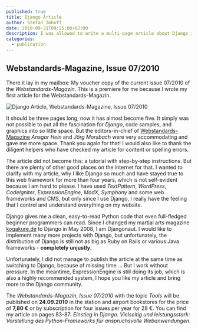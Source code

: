```yaml
---
published: true
title: Django Article
author: Stefan Imhoff
date: 2010-09-21T09:25:00+02:00
description: I was allowed to write a multi-page article about Django in Webstandards-Magazin. I wrote about what I appreciate about Django and why I use it.
categories:
  - publication
---
```


## Webstandards-Magazine, Issue 07/2010

There it lay in my mailbox: My voucher copy of the current issue 07/2010 of the _Webstandards-Magazin_. This is a premiere for me because I wrote my first article for the Webstandards-Magazin.

![Django Article, Webstandards-Magazine, Issue 07/2010](/assets/images/posts/webstandards-magazine-django.jpg)

It should be three pages long, now it has almost become five. It simply was not possible to put all the fascination for _Django_, code samples, and graphics into so little space. But the editors-in-chief of [Webstandards-Magazine](https://www.screengui.de/) _Ansgar Hein_ and _Jörg Morsbach_ were very accommodating and gave me more space. Thank you again for that! I would also like to thank the diligent helpers who have checked my article for content or spelling errors.

The article did not become this: a tutorial with step-by-step instructions. But there are plenty of other good places on the internet for that. I wanted to clarify with my article, why I like Django so much and have stayed true to this web framework for more than four years, which is not self-evident because I am hard to please. I have used _TextPattern_, _WordPress_, _CodeIgniter_, _ExpressionEngine_, _ModX_, _Symphony_ and some web frameworks and CMS, but only since I use Django, I really have the feeling that I control and understand everything on my website.

Django gives me a clean, easy-to-read Python code that even full-fledged beginner programmers can read. Since I changed my martial arts magazine [kogakure.de](https://www.kogakure.de/) to Django in May 2008, I am Djangonaut. I would like to implement many more projects with Django, but unfortunately, the distribution of Django is still not as big as Ruby on Rails or various Java frameworks - **completely unjustly**.

Unfortunately, I did not manage to publish the article at the same time as switching to Django, because of missing time … But I work without pressure. In the meantime, ExpressionEngine is still doing its job, which is also a highly recommended system, I hope you like my article and bring more to the Django community.

The _Webstandards-Magazin_, _Issue 07/2010_ with the topic _Tools_ will be published on **24.09.2010** in the station and airport bookstores for the price of **7,80 €** or by subscription for four issues per year for 28 €. You can find my article on pages 83-87: _Einstieg in Django. Vielseitig und leistungsstark: Vorstellung des Python-Frameworks für anspruchsvolle Webanwendungen_.
